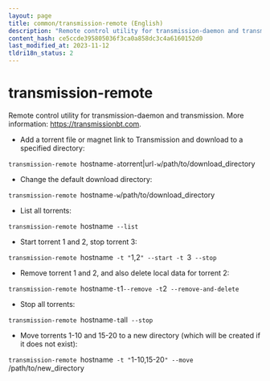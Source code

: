 ```yaml
---
layout: page
title: common/transmission-remote (English)
description: "Remote control utility for transmission-daemon and transmission."
content_hash: ce5ccde395805036f3ca0a858dc3c4a6160152d0
last_modified_at: 2023-11-12
tldri18n_status: 2
---
```

# transmission-remote

Remote control utility for transmission-daemon and transmission.
More information: <https://transmissionbt.com>.

- Add a torrent file or magnet link to Transmission and download to a specified directory:

`transmission-remote `<span class="tldr-var badge badge-pill bg-dark-lm bg-white-dm text-white-lm text-dark-dm font-weight-bold">hostname</span>` -a `<span class="tldr-var badge badge-pill bg-dark-lm bg-white-dm text-white-lm text-dark-dm font-weight-bold">torrent|url</span>` -w `<span class="tldr-var badge badge-pill bg-dark-lm bg-white-dm text-white-lm text-dark-dm font-weight-bold">/path/to/download_directory</span>

- Change the default download directory:

`transmission-remote `<span class="tldr-var badge badge-pill bg-dark-lm bg-white-dm text-white-lm text-dark-dm font-weight-bold">hostname</span>` -w `<span class="tldr-var badge badge-pill bg-dark-lm bg-white-dm text-white-lm text-dark-dm font-weight-bold">/path/to/download_directory</span>

- List all torrents:

`transmission-remote `<span class="tldr-var badge badge-pill bg-dark-lm bg-white-dm text-white-lm text-dark-dm font-weight-bold">hostname</span>` --list`

- Start torrent 1 and 2, stop torrent 3:

`transmission-remote `<span class="tldr-var badge badge-pill bg-dark-lm bg-white-dm text-white-lm text-dark-dm font-weight-bold">hostname</span>` -t "`<span class="tldr-var badge badge-pill bg-dark-lm bg-white-dm text-white-lm text-dark-dm font-weight-bold">1,2</span>`" --start -t `<span class="tldr-var badge badge-pill bg-dark-lm bg-white-dm text-white-lm text-dark-dm font-weight-bold">3</span>` --stop`

- Remove torrent 1 and 2, and also delete local data for torrent 2:

`transmission-remote `<span class="tldr-var badge badge-pill bg-dark-lm bg-white-dm text-white-lm text-dark-dm font-weight-bold">hostname</span>` -t `<span class="tldr-var badge badge-pill bg-dark-lm bg-white-dm text-white-lm text-dark-dm font-weight-bold">1</span>` --remove -t `<span class="tldr-var badge badge-pill bg-dark-lm bg-white-dm text-white-lm text-dark-dm font-weight-bold">2</span>` --remove-and-delete`

- Stop all torrents:

`transmission-remote `<span class="tldr-var badge badge-pill bg-dark-lm bg-white-dm text-white-lm text-dark-dm font-weight-bold">hostname</span>` -t `<span class="tldr-var badge badge-pill bg-dark-lm bg-white-dm text-white-lm text-dark-dm font-weight-bold">all</span>` --stop`

- Move torrents 1-10 and 15-20 to a new directory (which will be created if it does not exist):

`transmission-remote `<span class="tldr-var badge badge-pill bg-dark-lm bg-white-dm text-white-lm text-dark-dm font-weight-bold">hostname</span>` -t "`<span class="tldr-var badge badge-pill bg-dark-lm bg-white-dm text-white-lm text-dark-dm font-weight-bold">1-10,15-20</span>`" --move `<span class="tldr-var badge badge-pill bg-dark-lm bg-white-dm text-white-lm text-dark-dm font-weight-bold">/path/to/new_directory</span>

